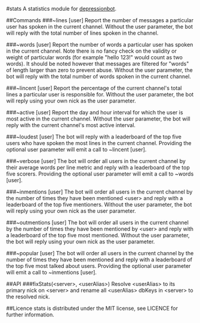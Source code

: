 #stats
A statistics module for <a href="https://github.com/reality/depressionbot">depressionbot</a>.

##Commands
###~lines [user]
Report the number of messages a particular user has spoken in the current channel.
Without the user parameter, the bot will reply with the total number of lines spoken in the channel.

###~words [user]
Report the number of words a particular user has spoken in the current channel.
Note there is no fancy check on the validity or weight of particular words (for example "hello 123!" would count as two words).
It should be noted however that messages are filtered for "words" of length larger than zero to prevent abuse.
Without the user parameter, the bot will reply with the total number of words spoken in the current channel.

###~lincent [user]
Report the percentage of the current channel's total lines a particular user is responsible for.
Without the user parameter, the bot will reply using your own nick as the user parameter.

###~active [user]
Report the day and hour interval for which the user is most active in the current channel.
Without the user parameter, the bot will reply with the current channel's most active interval.

###~loudest [user]
The bot will reply with a leaderboard of the top five users who have spoken the most lines in the current channel.
Providing the optional user parameter will emit a call to ~lincent [user].

###~verbose [user]
The bot will order all users in the current channel by their average words per line metric and reply with a leaderboard of the top five scorers.
Providing the optional user parameter will emit a call to ~words [user].

###~inmentions [user]
The bot will order all users in the current channel by the number of times they have been mentioned \<user\> and reply with a leaderboard of the top five mentioners.
Without the user parameter, the bot will reply using your own nick as the user parameter.

###~outmentions [user]
The bot will order all users in the current channel by the number of times they have been mentioned by \<user\> and reply with a leaderboard of the top five most mentioned.
Without the user parameter, the bot will reply using your own nick as the user parameter.

###~popular [user]
The bot will order all users in the current channel by the number of times they have been mentioned and reply with a leaderboard of the top five most talked about users.
Providing the optional user parameter will emit a call to ~inmentions [user].

##API
###fixStats(\<server\>, \<userAlias\>)
Resolve \<userAlias\> to its primary nick on \<server\> and rename all \<userAlias\> dbKeys in \<server\> to the resolved nick.

##Licence
stats is distributed under the MIT license, see LICENCE for further information.
